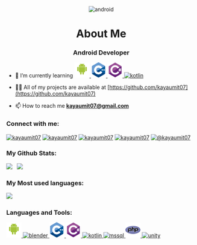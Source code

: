 <!--
**kayaumit07/kayaumit07** is a ✨ _special_ ✨ repository because its `README.md` (this file) appears on your GitHub profile.


-->
<p align="center"><img src="https://user-images.githubusercontent.com/63929305/232254969-43961863-05d9-41fd-a4fa-c960d1e9cef4.gif" alt="android" width="%100" height="%100" style="width: 960px; height: 240px; object-fit: cover;/></p>

<p align="center">
<h1 align="center">About Me</h1>
<h3 align="center">Android Developer</h3>
 </p>


- <p align="left"> 🌱 I’m currently learning <a href="https://developer.android.com" target="_blank" rel="noreferrer"> <img src="https://raw.githubusercontent.com/devicons/devicon/master/icons/android/android-original-wordmark.svg" alt="android" width="40" height="40"/> </a><a href="https://www.w3schools.com/cpp/" target="_blank" rel="noreferrer"> <img src="https://raw.githubusercontent.com/devicons/devicon/master/icons/cplusplus/cplusplus-original.svg" alt="cplusplus" width="40" height="40"/> </a> <a href="https://www.w3schools.com/cs/" target="_blank" rel="noreferrer"> <img src="https://raw.githubusercontent.com/devicons/devicon/master/icons/csharp/csharp-original.svg" alt="csharp" width="40" height="40"/> </a> <a href="https://kotlinlang.org" target="_blank" rel="noreferrer"> <img src="https://www.vectorlogo.zone/logos/kotlinlang/kotlinlang-icon.svg" alt="kotlin" width="40" height="40"/> </a></p>

- 👨‍💻 All of my projects are available at [https://github.com/kayaumit07](https://github.com/kayaumit07)

- 📫 How to reach me **kayaumit07@gmail.com**

<h3 align="left">Connect with me:</h3>
<p align="left">
<a href="https://twitter.com/kayaumit07" target="blank"><img align="center" src="https://raw.githubusercontent.com/rahuldkjain/github-profile-readme-generator/master/src/images/icons/Social/twitter.svg" alt="kayaumit07" height="30" width="40" /></a>
<a href="https://linkedin.com/in/kayaumit07" target="blank"><img align="center" src="https://raw.githubusercontent.com/rahuldkjain/github-profile-readme-generator/master/src/images/icons/Social/linked-in-alt.svg" alt="kayaumit07" height="30" width="40" /></a>
<a href="https://stackoverflow.com/users/21539764/kayaumit07" target="blank"><img align="center" src="https://raw.githubusercontent.com/rahuldkjain/github-profile-readme-generator/master/src/images/icons/Social/stack-overflow.svg" alt="kayaumit07" height="30" width="40" /></a>
<a href="https://instagram.com/kayaumit07" target="blank"><img align="center" src="https://raw.githubusercontent.com/rahuldkjain/github-profile-readme-generator/master/src/images/icons/Social/instagram.svg" alt="kayaumit07" height="30" width="40" /></a>
<a href="https://medium.com/@kayaumit07" target="blank"><img align="center" src="https://raw.githubusercontent.com/rahuldkjain/github-profile-readme-generator/master/src/images/icons/Social/medium.svg" alt="@kayaumit07" height="30" width="40" /></a>
</p>

<h3 align="left">My Github Stats:</h3>  
<p align="left"><img src="https://github-readme-streak-stats.herokuapp.com/?user=kayaumit07&show_icons=true&theme=dark""/>&nbsp;&nbsp;&nbsp;<img src="https://github-readme-stats.vercel.app/api?username=kayaumit07&show_icons=true&theme=dark"/></p>
 
  
<h3 align="left">My Most used languages:</h3>
<p align="left"><img src="https://github-readme-stats.vercel.app/api/top-langs?username=kayaumit07&show_icons=true&theme=dark"/></p>

<h3 align="left">Languages and Tools:</h3>
<p align="left"> <a href="https://developer.android.com" target="_blank" rel="noreferrer"> <img src="https://raw.githubusercontent.com/devicons/devicon/master/icons/android/android-original-wordmark.svg" alt="android" width="40" height="40"/> </a> <a href="https://www.blender.org/" target="_blank" rel="noreferrer"> <img src="https://download.blender.org/branding/community/blender_community_badge_white.svg" alt="blender" width="40" height="40"/> </a> <a href="https://www.w3schools.com/cpp/" target="_blank" rel="noreferrer"> <img src="https://raw.githubusercontent.com/devicons/devicon/master/icons/cplusplus/cplusplus-original.svg" alt="cplusplus" width="40" height="40"/> </a> <a href="https://www.w3schools.com/cs/" target="_blank" rel="noreferrer"> <img src="https://raw.githubusercontent.com/devicons/devicon/master/icons/csharp/csharp-original.svg" alt="csharp" width="40" height="40"/> </a> <a href="https://kotlinlang.org" target="_blank" rel="noreferrer"> <img src="https://www.vectorlogo.zone/logos/kotlinlang/kotlinlang-icon.svg" alt="kotlin" width="40" height="40"/> </a> <a href="https://www.microsoft.com/en-us/sql-server" target="_blank" rel="noreferrer"> <img src="https://www.svgrepo.com/show/303229/microsoft-sql-server-logo.svg" alt="mssql" width="40" height="40"/> </a> <a href="https://www.php.net" target="_blank" rel="noreferrer"> <img src="https://raw.githubusercontent.com/devicons/devicon/master/icons/php/php-original.svg" alt="php" width="40" height="40"/> </a> <a href="https://unity.com/" target="_blank" rel="noreferrer"> <img src="https://www.vectorlogo.zone/logos/unity3d/unity3d-icon.svg" alt="unity" width="40" height="40"/> </a> </p>


